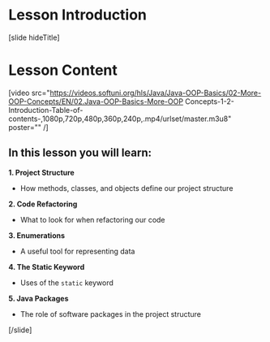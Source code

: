# Lesson Introduction

[slide hideTitle]
# Lesson Content

[video src="https://videos.softuni.org/hls/Java/Java-OOP-Basics/02-More-OOP-Concepts/EN/02.Java-OOP-Basics-More-OOP Concepts-1-2-Introduction-Table-of-contents-,1080p,720p,480p,360p,240p,.mp4/urlset/master.m3u8" poster="" /]

## In this lesson you will learn:

**1. Project Structure**
- How methods, classes, and objects define our project structure

**2. Code Refactoring**
- What to look for when refactoring our code

**3. Enumerations**
- A useful tool for representing data

**4. The Static Keyword**
- Uses of the `static` keyword 

**5. Java Packages**
- The role of software packages in the project structure

[/slide]
